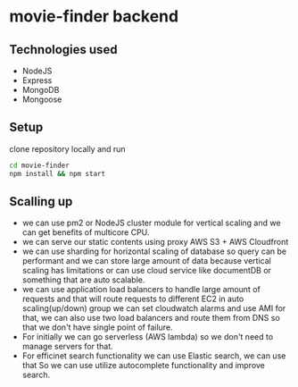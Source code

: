 # movie-finder backend

## Technologies used 

- NodeJS
- Express
- MongoDB
- Mongoose

## Setup
 clone repository locally and run 

```bash
cd movie-finder
npm install && npm start
```

## Scalling up

- we can use pm2 or NodeJS  cluster module for vertical scaling and we can get benefits of multicore CPU.
- we can serve our static contents using proxy AWS S3 + AWS Cloudfront
- we can use sharding for horizontal scaling of database so query can be performant and we can store large amount of data because vertical scaling has limitations or can use cloud service like documentDB or something that are auto scalable.
- we can use application load balancers to handle large amount of requests and that will route requests to different EC2 in auto scaling(up/down) group we can set cloudwatch alarms and use AMI for that, we can also use two load balancers and route them from DNS so that we don't have single point of failure.
- For initially we can go serverless (AWS lambda) so we don't need to manage servers for that.
- For efficinet search functionality we can use Elastic search, we can use that So we can use utilize autocomplete functionality and improve search.
